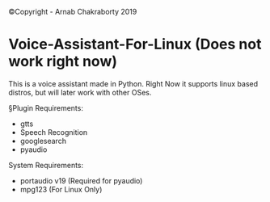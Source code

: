 ©Copyright - Arnab Chakraborty 2019

# Voice-Assistant-For-Linux (Does not work right now)
This is a voice assistant made in Python. Right Now it supports linux based distros, but will later work with other OSes.

§Plugin Requirements:
- gtts
- Speech Recognition
- googlesearch
- pyaudio

System Requirements:
- portaudio v19 (Required for pyaudio)
- mpg123 (For Linux Only)
